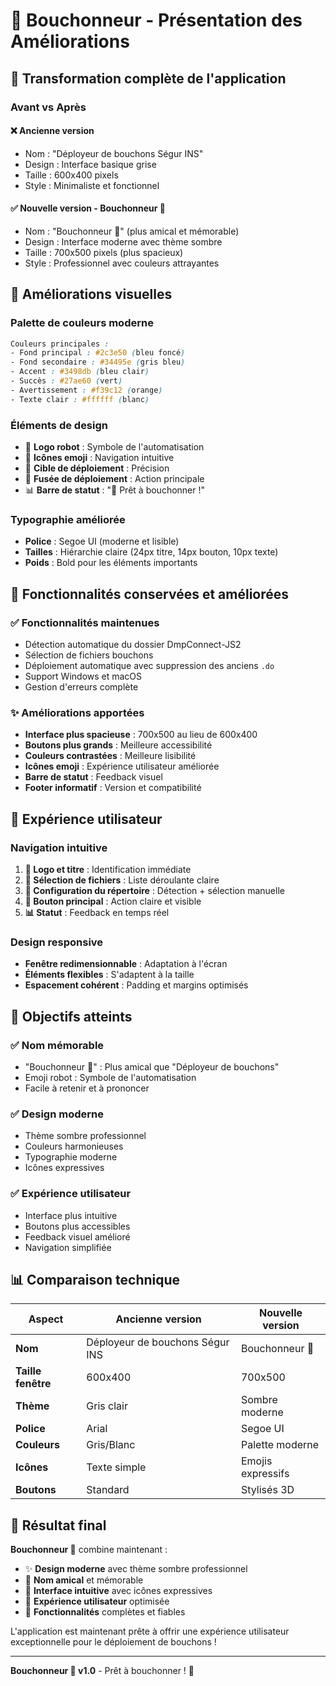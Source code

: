 # 🤖 Bouchonneur - Présentation des Améliorations

## 🎉 Transformation complète de l'application

### Avant vs Après

#### ❌ **Ancienne version**
- Nom : "Déployeur de bouchons Ségur INS"
- Design : Interface basique grise
- Taille : 600x400 pixels
- Style : Minimaliste et fonctionnel

#### ✅ **Nouvelle version - Bouchonneur 🤖**
- Nom : "Bouchonneur 🤖" (plus amical et mémorable)
- Design : Interface moderne avec thème sombre
- Taille : 700x500 pixels (plus spacieux)
- Style : Professionnel avec couleurs attrayantes

## 🎨 Améliorations visuelles

### Palette de couleurs moderne
```css
Couleurs principales :
- Fond principal : #2c3e50 (bleu foncé)
- Fond secondaire : #34495e (gris bleu)
- Accent : #3498db (bleu clair)
- Succès : #27ae60 (vert)
- Avertissement : #f39c12 (orange)
- Texte clair : #ffffff (blanc)
```

### Éléments de design
- 🤖 **Logo robot** : Symbole de l'automatisation
- 📁 **Icônes emoji** : Navigation intuitive
- 🎯 **Cible de déploiement** : Précision
- 🚀 **Fusée de déploiement** : Action principale
- 📊 **Barre de statut** : "🤖 Prêt à bouchonner !"

### Typographie améliorée
- **Police** : Segoe UI (moderne et lisible)
- **Tailles** : Hiérarchie claire (24px titre, 14px bouton, 10px texte)
- **Poids** : Bold pour les éléments importants

## 🚀 Fonctionnalités conservées et améliorées

### ✅ Fonctionnalités maintenues
- Détection automatique du dossier DmpConnect-JS2
- Sélection de fichiers bouchons
- Déploiement automatique avec suppression des anciens `.do`
- Support Windows et macOS
- Gestion d'erreurs complète

### ✨ Améliorations apportées
- **Interface plus spacieuse** : 700x500 au lieu de 600x400
- **Boutons plus grands** : Meilleure accessibilité
- **Couleurs contrastées** : Meilleure lisibilité
- **Icônes emoji** : Expérience utilisateur améliorée
- **Barre de statut** : Feedback visuel
- **Footer informatif** : Version et compatibilité

## 📱 Expérience utilisateur

### Navigation intuitive
1. **🤖 Logo et titre** : Identification immédiate
2. **📁 Sélection de fichiers** : Liste déroulante claire
3. **🎯 Configuration du répertoire** : Détection + sélection manuelle
4. **🚀 Bouton principal** : Action claire et visible
5. **📊 Statut** : Feedback en temps réel

### Design responsive
- **Fenêtre redimensionnable** : Adaptation à l'écran
- **Éléments flexibles** : S'adaptent à la taille
- **Espacement cohérent** : Padding et margins optimisés

## 🎯 Objectifs atteints

### ✅ Nom mémorable
- "Bouchonneur 🤖" : Plus amical que "Déployeur de bouchons"
- Emoji robot : Symbole de l'automatisation
- Facile à retenir et à prononcer

### ✅ Design moderne
- Thème sombre professionnel
- Couleurs harmonieuses
- Typographie moderne
- Icônes expressives

### ✅ Expérience utilisateur
- Interface plus intuitive
- Boutons plus accessibles
- Feedback visuel amélioré
- Navigation simplifiée

## 📊 Comparaison technique

| Aspect | Ancienne version | Nouvelle version |
|--------|------------------|------------------|
| **Nom** | Déployeur de bouchons Ségur INS | Bouchonneur 🤖 |
| **Taille fenêtre** | 600x400 | 700x500 |
| **Thème** | Gris clair | Sombre moderne |
| **Police** | Arial | Segoe UI |
| **Couleurs** | Gris/Blanc | Palette moderne |
| **Icônes** | Texte simple | Emojis expressifs |
| **Boutons** | Standard | Stylisés 3D |

## 🎉 Résultat final

**Bouchonneur 🤖** combine maintenant :
- ✨ **Design moderne** avec thème sombre professionnel
- 🤖 **Nom amical** et mémorable
- 🚀 **Interface intuitive** avec icônes expressives
- 📱 **Expérience utilisateur** optimisée
- 🎯 **Fonctionnalités** complètes et fiables

L'application est maintenant prête à offrir une expérience utilisateur exceptionnelle pour le déploiement de bouchons !

---

**Bouchonneur 🤖 v1.0** - Prêt à bouchonner ! 🚀 